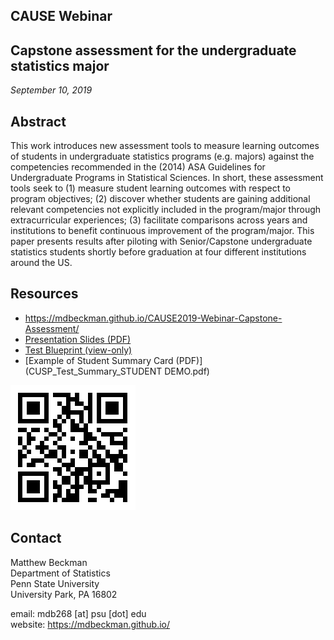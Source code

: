 ## CAUSE Webinar

## Capstone assessment for the undergraduate statistics major

*September 10, 2019*

## Abstract

This work introduces new assessment tools to measure learning outcomes of students in undergraduate statistics programs (e.g. majors) against the competencies recommended in the (2014) ASA Guidelines for Undergraduate Programs in Statistical Sciences.  In short, these assessment tools seek to (1) measure student learning outcomes with respect to program objectives; (2) discover whether students are gaining additional relevant competencies not explicitly included in the program/major through extracurricular experiences; (3) facilitate comparisons across years and institutions to benefit continuous improvement of the program/major.  This paper presents results after piloting with Senior/Capstone undergraduate statistics students shortly before graduation at four different institutions around the US.  


## Resources

- <https://mdbeckman.github.io/CAUSE2019-Webinar-Capstone-Assessment/>
- [Presentation Slides (PDF)](201909-CAUSE-cusp-assessment.pdf)
- [Test Blueprint (view-only)](https://bit.ly/2lGxurK)
- [Example of Student Summary Card (PDF)](CUSP_Test_Summary_STUDENT DEMO.pdf)

![QR Code: Presentation home page](CAUSE_QR.png)


## Contact

Matthew Beckman  
Department of Statistics  
Penn State University  
University Park, PA 16802  

email: mdb268 [at] psu [dot] edu  
website: <https://mdbeckman.github.io/>  
